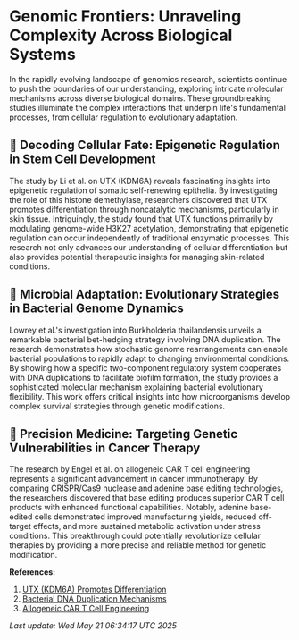 # Genomic Frontiers: Unraveling Complexity Across Biological Systems

In the rapidly evolving landscape of genomics research, scientists continue to push the boundaries of our understanding, exploring intricate molecular mechanisms across diverse biological domains. These groundbreaking studies illuminate the complex interactions that underpin life's fundamental processes, from cellular regulation to evolutionary adaptation.

## 🧬 Decoding Cellular Fate: Epigenetic Regulation in Stem Cell Development

The study by Li et al. on UTX (KDM6A) reveals fascinating insights into epigenetic regulation of somatic self-renewing epithelia. By investigating the role of this histone demethylase, researchers discovered that UTX promotes differentiation through noncatalytic mechanisms, particularly in skin tissue. Intriguingly, the study found that UTX functions primarily by modulating genome-wide H3K27 acetylation, demonstrating that epigenetic regulation can occur independently of traditional enzymatic processes. This research not only advances our understanding of cellular differentiation but also provides potential therapeutic insights for managing skin-related conditions.

## 🦠 Microbial Adaptation: Evolutionary Strategies in Bacterial Genome Dynamics

Lowrey et al.'s investigation into Burkholderia thailandensis unveils a remarkable bacterial bet-hedging strategy involving DNA duplication. The research demonstrates how stochastic genome rearrangements can enable bacterial populations to rapidly adapt to changing environmental conditions. By showing how a specific two-component regulatory system cooperates with DNA duplications to facilitate biofilm formation, the study provides a sophisticated molecular mechanism explaining bacterial evolutionary flexibility. This work offers critical insights into how microorganisms develop complex survival strategies through genetic modifications.

## 🧫 Precision Medicine: Targeting Genetic Vulnerabilities in Cancer Therapy

The research by Engel et al. on allogeneic CAR T cell engineering represents a significant advancement in cancer immunotherapy. By comparing CRISPR/Cas9 nuclease and adenine base editing technologies, the researchers discovered that base editing produces superior CAR T cell products with enhanced functional capabilities. Notably, adenine base-edited cells demonstrated improved manufacturing yields, reduced off-target effects, and more sustained metabolic activation under stress conditions. This breakthrough could potentially revolutionize cellular therapies by providing a more precise and reliable method for genetic modification.

**References:**

1. [UTX (KDM6A) Promotes Differentiation](https://pubmed.ncbi.nlm.nih.gov/40372430/)
2. [Bacterial DNA Duplication Mechanisms](https://pubmed.ncbi.nlm.nih.gov/40392945/)
3. [Allogeneic CAR T Cell Engineering](https://pubmed.ncbi.nlm.nih.gov/40324075/)

*Last update: Wed May 21 06:34:17 UTC 2025*
